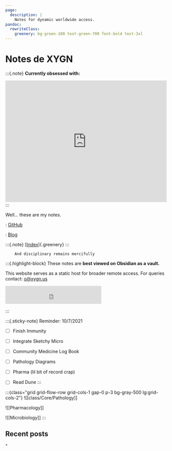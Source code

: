 ```yaml
---
page:
  description: |
    Notes for dynamic worldwide access.
pandoc:
  rewriteClass:
    greenery: bg-green-100 text-green-700 font-bold text-3xl
---
```


# Notes de XYGN
:::{.note}
**Currently obsessed with:**
<iframe src="https://open.spotify.com/embed/track/4d3pqEn7wgILCKDhUbv1wx?theme=0" width="100%" height="380" frameBorder="0" allowtransparency="true" allow="encrypted-media"></iframe>
:::


Well... these are my notes.

: [GitHub](https://github.com/xygn)

: [Blog](https://xygn.us)


:::{.note}
[[Index](https://n.xygn.us/-/)]{.greenery}
:::

        And disciplinary remains mercifully

:::{.highlight-block}
These notes are **best viewed on Obsidian as a vault.**

This website serves as a static host for broader remote access.
For queries contact: o@xygn.us

<iframe src="https://open.spotify.com/follow/1/?uri=spotify:user:dxxhai269xjpc2dqcwjrzqvt3&size=detail&theme=dark&show-count=0" width="300" height="56" scrolling="no" frameborder="0" style="border:none; overflow:hidden;" allowtransparency="true"></iframe>

:::

:::{.sticky-note}
Reminder: 10/7/2021
- [ ] Finish Immunity
- [ ] Integrate Sketchy Micro
- [ ] Community Medicine Log Book
- [ ] Pathology Diagrams
- [ ] Pharma (lil bit of record crap)
- [ ] Read Dune
:::


:::{class="grid grid-flow-row grid-cols-1 gap-0 p-3 bg-gray-500 lg:grid-cols-2"}
![[class/Core/Pathology]]

![[Pharmacology]]

![[Microbiology]]
:::


## Recent posts

```query {.timeline}>
*
```
